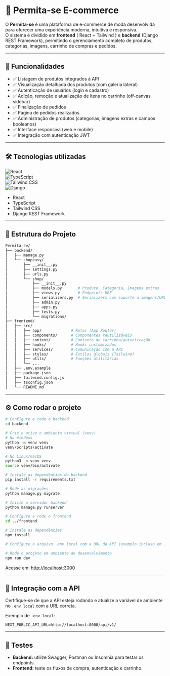 # 👕 Permita-se E-commerce

O **Permita-se** é uma plataforma de e-commerce de moda desenvolvida para oferecer uma experiência moderna, intuitiva e responsiva.  
O sistema é dividido em **frontend** ( React + Tailwind ) e **backend** (Django REST Framework), permitindo o gerenciamento completo de produtos, categorias, imagens, carrinho de compras e pedidos.

---

## 🚀 Funcionalidades

- ✅ Listagem de produtos integrados à API
- ✅ Visualização detalhada dos produtos (com galeria lateral)
- ✅ Autenticação de usuários (login e cadastro)
- ✅ Adição, remoção e atualização de itens no carrinho (off-canvas sidebar)
- ✅ Finalização de pedidos
- ✅ Página de pedidos realizados
- ✅ Administração de produtos (categorias, imagens extras e campos booleanos)
- ✅ Interface responsiva (web e mobile)
- ✅ Integração com autenticação JWT

---

## 🛠️ Tecnologias utilizadas

![React](https://img.shields.io/badge/React-20232A?style=for-the-badge&logo=react&logoColor=61DAFB)  
![TypeScript](https://img.shields.io/badge/TypeScript-3178C6?style=for-the-badge&logo=typescript&logoColor=white)  
![Tailwind CSS](https://img.shields.io/badge/Tailwind_CSS-38B2AC?style=for-the-badge&logo=tailwind-css&logoColor=white)   
![Django](https://img.shields.io/badge/Django-092E20?style=for-the-badge&logo=django&logoColor=green)  

- React
- TypeScript
- Tailwind CSS 
- Django REST Framework

---

## 📁 Estrutura do Projeto

```bash
Permita-se/
├── backend/
│   ├── manage.py
│   └── shopeasy/
│       ├── __init__.py
│       ├── settings.py
│       ├── urls.py
│       └── shop/
│           ├── __init__.py
│           ├── models.py       # Produto, Categoria, Imagens extras
│           ├── views.py        # Endpoints DRF
│           ├── serializers.py  # Serializers com suporte a imagens/URLs
│           ├── admin.py
│           ├── apps.py
│           ├── tests.py
│           └── migrations/
├── frontend/
│   ├── src/
│   │   ├── app/             # Rotas (App Router)
│   │   ├── components/      # Componentes reutilizáveis
│   │   ├── context/         # Contexto do carrinho/autenticação
│   │   ├── hooks/           # Hooks customizados
│   │   ├── services/        # Comunicação com a API
│   │   ├── styles/          # Estilos globais (Tailwind)
│   │   ├── utils/           # Funções utilitárias
│   │   └── ...
│   ├── .env.example
│   ├── package.json
│   ├── tailwind.config.js
│   ├── tsconfig.json
│   └── README.md
```

---

## ⚙️ Como rodar o projeto

```bash
# Configure e rode o backend
cd backend

# Crie e ative o ambiente virtual (venv)
# No Windows
python -m venv venv
venv\Scripts\activate

# No Linux/macOS
python3 -m venv venv
source venv/bin/activate

# Instale as dependências do backend
pip install -r requirements.txt

# Rode as migrações
python manage.py migrate

# Inicie o servidor backend
python manage.py runserver

# Configure e rode o frontend
cd ../frontend

# Instale as dependências
npm install

# Configure o arquivo .env.local com a URL da API (exemplo incluso em .env.example)

# Rode o projeto em ambiente de desenvolvimento
npm run dev
```

Acesse em: [http://localhost:3000](http://localhost:3000)

---

## 🔗 Integração com a API

Certifique-se de que a API esteja rodando e atualize a variável de ambiente no `.env.local` com a URL correta.

Exemplo de `.env.local`:

```env
NEXT_PUBLIC_API_URL=http://localhost:8000/api/v1/
```

---

## 🧪 Testes

- **Backend:** utilize Swagger, Postman ou Insomnia para testar os endpoints.
- **Frontend:** teste os fluxos de compra, autenticação e carrinho.

